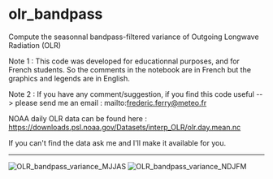 # olr_bandpass
Compute the seasonnal bandpass-filtered variance of Outgoing Longwave Radiation (OLR)

Note 1 : This code was developed for educationnal purposes, and for French students. So the comments in the notebook are in French but the graphics and legends are in English.

Note 2 : If you have any comment/suggestion, if you find this code useful --> please send me an email : mailto:frederic.ferry@meteo.fr

NOAA daily OLR data can be found here : https://downloads.psl.noaa.gov/Datasets/interp_OLR/olr.day.mean.nc

If you can't find the data ask me and I'll make it available for you.

--------------------------------------------------------------------------------------------------------------------------------------------------

![OLR_bandpass_variance_MJJAS](https://user-images.githubusercontent.com/76565450/162812107-83b10e3a-ee20-4ffc-8873-70139a3664cd.png)
![OLR_bandpass_variance_NDJFM](https://user-images.githubusercontent.com/76565450/162812115-b36cc8b4-4e7b-4c8e-8ca8-69209b4a795e.png)
